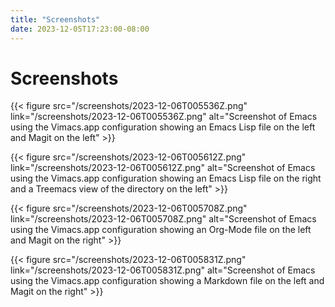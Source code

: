 ```yaml
---
title: "Screenshots"
date: 2023-12-05T17:23:00-08:00
---
```

# Screenshots

{{< figure src="/screenshots/2023-12-06T005536Z.png" link="/screenshots/2023-12-06T005536Z.png" alt="Screenshot of Emacs using the Vimacs.app configuration showing an Emacs Lisp file on the left and Magit on the left" >}}

{{< figure src="/screenshots/2023-12-06T005612Z.png" link="/screenshots/2023-12-06T005612Z.png" alt="Screenshot of Emacs using the Vimacs.app configuration showing an Emacs Lisp file on the right and a Treemacs view of the directory on the left" >}}

{{< figure src="/screenshots/2023-12-06T005708Z.png" link="/screenshots/2023-12-06T005708Z.png" alt="Screenshot of Emacs using the Vimacs.app configuration showing an Org-Mode file on the left and Magit on the right" >}}

{{< figure src="/screenshots/2023-12-06T005831Z.png" link="/screenshots/2023-12-06T005831Z.png" alt="Screenshot of Emacs using the Vimacs.app configuration showing a Markdown file on the left and Magit on the right" >}}
